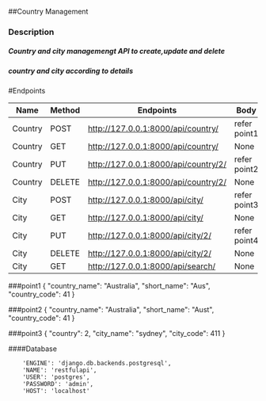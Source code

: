 ##Country Management

### Description
##### Country and city managemengt API to create,update and delete 
##### country and city according to details

#Endpoints


Name          | Method        |               Endpoints                 |      Body            |
------------- | ------------- | --------------------------------------  | -------------------- |
Country       | POST          |  http://127.0.0.1:8000/api/country/     |    refer point1      |       
Country       | GET           |  http://127.0.0.1:8000/api/country/     |   None               |
Country       | PUT           |  http://127.0.0.1:8000/api/country/2/   |    refer point2      |
Country       | DELETE        |  http://127.0.0.1:8000/api/country/2/   |   None               |
City          | POST          |  http://127.0.0.1:8000/api/city/        |    refer point3      |
City          | GET           |  http://127.0.0.1:8000/api/city/        |   None               |
City          | PUT           |  http://127.0.0.1:8000/api/city/2/      |    refer point4      |
City          | DELETE        |  http://127.0.0.1:8000/api/city/2/      |   None               |
City          | GET           |  http://127.0.0.1:8000/api/search/      |   None               |

###point1
{
"country_name": "Australia",
"short_name": "Aus",
"country_code": 41
}

###point2
{
"country_name": "Australia",
"short_name": "Aust",
"country_code": 41
}

###point3
{
"country": 2,
"city_name": "sydney",
"city_code": 411
}

####Database
<!-- Please change credentials accordingly -->
        'ENGINE': 'django.db.backends.postgresql',
        'NAME': 'restfulapi',
        'USER': 'postgres',
        'PASSWORD': 'admin',
        'HOST': 'localhost'


